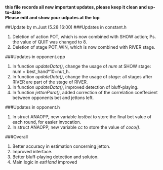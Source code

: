**this file records all new important updates, please keep it clean and up-to-date**  
**Please edit and show your udpates at the top**  
  

##Update by m.Just (5.28 16:00)
###Updates in constant.h
1. Deletion of action POT, which is now combined with SHOW action; Ps. the value of QUIT was changed to 8.  
2. Deletion of stage POT_WIN, which is now combined with RIVER stage.

###Updates in opponent.cpp
1. In function *updateData()*, change the usage of *num* at SHOW stage: num = best_hand*10+nut_h.  
2. In function *updateData()*, change the usage of *stage*: all stages after RIVER are part of the stage of RIVER.  
3. In function *updateData()*, improved detection of bluff-playing.  
4. In function *jettonPara()*, added correction of the correlation coeffecient between opponents bet and jettons left.  

###Updates in opponent.h
1. In struct ANAOPP, new variable *lastbet* to store the final bet value of each round, for easier invocation.  
2. In struct ANAOPP, new variable *cc* to store the value of *coco()*.  

###Overall
1. Better accuracy in estimation concerning jetton.  
2. Improved interface.  
3. Better bluff-playing detection and soluton.  
4. Main logic in *estHand* improved
